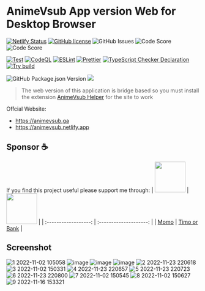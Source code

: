 # AnimeVsub App version Web for Desktop Browser

[![Netlify Status](https://api.netlify.com/api/v1/badges/8d283f4d-ec6c-4fdd-af55-472118515914/deploy-status)](https://app.netlify.com/sites/animevsub/deploys) [![GitHub license](https://img.shields.io/github/license/anime-vsub/app)](https://github.com/anime-vsub/desktop-web/blob/main/LICENSE) <img alt="GitHub Issues" src="https://img.shields.io/github/issues/anime-vsub/desktop-web" /> <img alt="Code Score" src="https://api.codiga.io/project/35013/score/svg" /> <img alt="Code Score" src="https://api.codiga.io/project/35013/status/svg" />

[![Test](https://github.com/anime-vsub/desktop-web/actions/workflows/test.yml/badge.svg)](https://github.com/anime-vsub/desktop-web/actions/workflows/test.yml)
[![CodeQL](https://github.com/anime-vsub/desktop-web/actions/workflows/codeql.yml/badge.svg)](https://github.com/anime-vsub/desktop-web/actions/workflows/codeql.yml) [![ESLint](https://github.com/anime-vsub/desktop-web/actions/workflows/eslint.yml/badge.svg)](https://github.com/anime-vsub/desktop-web/actions/workflows/eslint.yml) [![Prettier](https://github.com/anime-vsub/desktop-web/actions/workflows/pretter.yml/badge.svg)](https://github.com/anime-vsub/desktop-web/actions/workflows/pretter.yml)
[![TypeScript Checker Declaration](https://github.com/anime-vsub/desktop-web/actions/workflows/typing.yml/badge.svg)](https://github.com/anime-vsub/desktop-web/actions/workflows/typing.yml)
[![Try build](https://github.com/anime-vsub/desktop-web/actions/workflows/try-build.yml/badge.svg)](https://github.com/anime-vsub/desktop-web/actions/workflows/try-build.yml)

<img alt="GitHub Package.json Version" src="https://img.shields.io/github/package-json/v/anime-vsub/desktop-web/main?label=development" /> <img src="https://img.shields.io/github/package-json/v/anime-vsub/desktop-web/release?label=release&color=b" />

> The web version of this application is bridge based so you must install the extension [AnimeVsub Helper](https://github.com/anime-vsub/extension-animevsub-helper) for the site to work

Offcial Website:

- https://animevsub.ga
- https://animevsub.netlify.app

## Sponsor ☕
If you find this project useful please support me through:
| [<img src="https://user-images.githubusercontent.com/45375496/209764740-d202626d-4acd-4517-a5dc-e94993eeeb0a.png" width="80" />](https://me.momo.vn/tachibshin) | [<img src="https://user-images.githubusercontent.com/45375496/210380009-53fcdbb0-f6a4-4e7f-bfc9-e59938151805.png" width="80" />](https://anime-vsub.github.io/about/sponsors) |
| :------------------: | :--------------------: |
| [Momo](https://me.momo.vn/tachibshin) | [Timo or Bank](https://anime-vsub.github.io/about/sponsors) |

## Screenshot

<!--screenshot-->

![1  2022-11-02 105058](https://user-images.githubusercontent.com/45375496/203582106-746b9c5f-617b-42c0-92c8-98b77b962f93.jpeg)
![image](https://user-images.githubusercontent.com/45375496/209468773-877aa6ad-28e0-435e-a94e-fe8e6c15c1e3.jpeg)
![image](https://user-images.githubusercontent.com/45375496/209468776-b7ea82a1-38ab-4810-814d-2efd7b4c0d00.png)
![image](https://user-images.githubusercontent.com/45375496/209468805-214d2e65-2629-4f77-9b9a-d2ffb9f27cdb.png)
![2  2022-11-23 220618](https://user-images.githubusercontent.com/45375496/203582128-9e8363d2-8410-4343-ade0-d5a78839c568.jpeg)
![3  2022-11-02 150331](https://user-images.githubusercontent.com/45375496/203582133-e18fc2ea-cc8b-4be6-861c-6582c33e3d14.jpeg)
![4  2022-11-23 220657](https://user-images.githubusercontent.com/45375496/203582136-0e6f71ea-1830-44ed-bfe6-0e405e0111e5.jpeg)
![5  2022-11-23 220723](https://user-images.githubusercontent.com/45375496/203582149-d716eda1-6e10-46d7-9018-453436164979.jpeg)
![6  2022-11-23 220800](https://user-images.githubusercontent.com/45375496/203582158-8b92198e-5612-4e5c-909d-6d97eac34ea8.jpeg)
![7  2022-11-02 150545](https://user-images.githubusercontent.com/45375496/203582166-0f19a814-76c5-4f74-b792-385c214a1379.jpeg)
![8  2022-11-02 150627](https://user-images.githubusercontent.com/45375496/203582175-fca05bf0-8d18-49ac-bf2c-39d2bf2a5a7f.jpeg)
![9  2022-11-16 153321](https://user-images.githubusercontent.com/45375496/203582196-279f7864-f67b-4974-8003-af4fcce01320.jpeg)

<!--/screenshot-->
